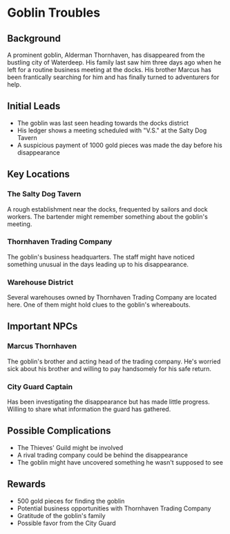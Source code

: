 # Goblin Troubles

## Background
A prominent goblin, Alderman Thornhaven, has disappeared from the bustling city of Waterdeep. His family last saw him three days ago when he left for a routine business meeting at the docks. His brother Marcus has been frantically searching for him and has finally turned to adventurers for help.

## Initial Leads
- The goblin was last seen heading towards the docks district
- His ledger shows a meeting scheduled with "V.S." at the Salty Dog Tavern
- A suspicious payment of 1000 gold pieces was made the day before his disappearance

## Key Locations
### The Salty Dog Tavern
A rough establishment near the docks, frequented by sailors and dock workers. The bartender might remember something about the goblin's meeting.

### Thornhaven Trading Company
The goblin's business headquarters. The staff might have noticed something unusual in the days leading up to his disappearance.

### Warehouse District
Several warehouses owned by Thornhaven Trading Company are located here. One of them might hold clues to the goblin's whereabouts.

## Important NPCs
### Marcus Thornhaven
The goblin's brother and acting head of the trading company. He's worried sick about his brother and willing to pay handsomely for his safe return.

### City Guard Captain
Has been investigating the disappearance but has made little progress. Willing to share what information the guard has gathered.

## Possible Complications
- The Thieves' Guild might be involved
- A rival trading company could be behind the disappearance
- The goblin might have uncovered something he wasn't supposed to see

## Rewards
- 500 gold pieces for finding the goblin
- Potential business opportunities with Thornhaven Trading Company
- Gratitude of the goblin's family
- Possible favor from the City Guard